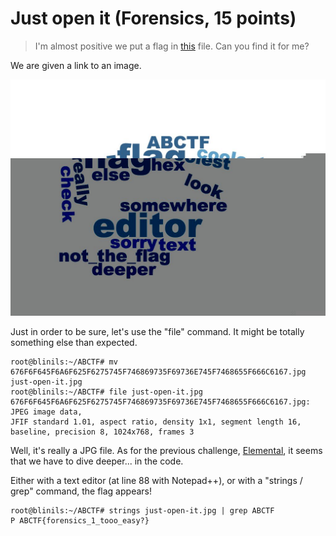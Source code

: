# Just open it (Forensics, 15 points)
>I'm almost positive we put a flag in [this](https://mega.nz/#!q8FBHAqD!D2-GX_5pi5rb1cfjNGTV-NDWTahZiJlFfDl5PlUY8z8) file.
Can you find it for me?

We are given a link to an image.

![Find the flag in this image](just-open-it.jpg)

Just in order to be sure, let's use the "file" command. It might be totally something else than expected.

```
root@blinils:~/ABCTF# mv 676F6F645F6A6F625F6275745F746869735F69736E745F7468655F666C6167.jpg just-open-it.jpg
root@blinils:~/ABCTF# file just-open-it.jpg
676F6F645F6A6F625F6275745F746869735F69736E745F7468655F666C6167.jpg: JPEG image data,
JFIF standard 1.01, aspect ratio, density 1x1, segment length 16, baseline, precision 8, 1024x768, frames 3
```
 
Well, it's really a JPG file. As for the previous challenge,
[Elemental](https://github.com/nbrisset/CTF/tree/master/abctf-2016/elemental-10),
it seems that we have to dive deeper... in the code.

Either with a text editor (at line 88 with Notepad++), or with a "strings / grep" command, the flag appears!

``` 
root@blinils:~/ABCTF# strings just-open-it.jpg | grep ABCTF
P ABCTF{forensics_1_tooo_easy?}
```
